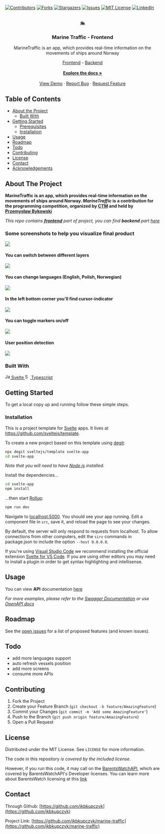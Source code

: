 <!-- PROJECT SHIELDS -->
[![Contributors][contributors-shield]][contributors-url]
[![Forks][forks-shield]][forks-url]
[![Stargazers][stars-shield]][stars-url]
[![Issues][issues-shield]][issues-url]
[![MIT License][license-shield]][license-url]
[![LinkedIn][linkedin-shield]][linkedin-url]



<!-- PROJECT LOGO -->
<br />
<div align="center">
  <a href="https://github.com/jkbkupczyk/marine-traffic">
    🛳
  </a>

  <h3 align="center">Marine Traffic - Frontend</h3>

  <p align="center">
    MarineTraffic is an app, which provides real-time information on the movements of ships around Norway
    <br />
    <div align="center" style="text-align: center">
        <a href="https://github.com/jkbkupczyk/marine-traffic">Frontend</a>
        -
        <a href="https://github.com/jkbkupczyk/marine-traffic-api">Backend</a>
    </div>
    <br />
    <a href="https://github.com/jkbkupczyk/marine-traffic"><strong>Explore the docs »</strong></a>
    <br />
    <br />
    <a href="">View Demo</a>
    ·
    <a href="https://github.com/jkbkupczyk/marine-traffic/issues">Report Bug</a>
    ·
    <a href="https://github.com/jkbkupczyk/marine-traffic/issues">Request Feature</a>
  </p>
</div>



## Table of Contents

* [About the Project](#about-the-project)
  * [Built With](#built-with)
* [Getting Started](#getting-started)
  * [Prerequisites](#prerequisites)
  * [Installation](#installation)
* [Usage](#usage)
* [Roadmap](#roadmap)
* [Todo](#todo)
* [Contributing](#contributing)
* [License](#license)
* [Contact](#contact)
* [Acknowledgements](#acknowledgements)


## About The Project

**MarineTraffic is an app, which provides real-time information on the movements of ships around Norway.
_MarineTraffic_ is a contribution for the programming competition, organized by [CTM](https://ctm.gdynia.pl/en/)
and held by [Przemysław Bykowski](https://bykowski.pl/)**

*This repo contains **[frontend](https://github.com/jkbkupczyk/marine-traffic)** part of project, you can find **backend** part [here](https://github.com/jkbkupczyk/marine-traffic-api)*

### Some screenshots to help you visualize final product

<a align="center" href="https://marine-traffic.netlify.app/">
    <img align="center" src="https://github.com/jkbkupczyk/marine-traffic/blob/master/gifs/app-presentation.gif"></img>
</a>

#### You can switch between different layers

<a align="center" href="https://marine-traffic.netlify.app/">
    <img align="center" src="https://github.com/jkbkupczyk/marine-traffic/blob/master/gifs/layers-sm.gif"></img>
</a>

#### You can change languages (English, Polish, Norwegian)

<a align="center" href="https://marine-traffic.netlify.app/">
    <img align="center" src="https://github.com/jkbkupczyk/marine-traffic/blob/master/gifs/lang.gif"></img>
</a>

#### In the left bottom corner you'll find cursor-indicator

<a align="center" href="https://marine-traffic.netlify.app/">
    <img align="center" src="https://github.com/jkbkupczyk/marine-traffic/blob/master/gifs/cursor-indicator.gif"></img>
</a>

#### You can toggle markers on/off

<a align="center" href="https://marine-traffic.netlify.app/">
    <img align="center" src="https://github.com/jkbkupczyk/marine-traffic/blob/master/gifs/toggle-markers.gif"></img>
</a>

#### User position detection

<a align="center" href="https://marine-traffic.netlify.app/">
    <img align="center" src="https://github.com/jkbkupczyk/marine-traffic/blob/master/gifs/position.PNG"></img>
</a>

### Built With

<a href="https://svelte.dev/">
    <img src="https://simpleicons.org/icons/svelte.svg" alt="Java logo" width="16" height="16">
    Svelte
</a>

<a href="https://www.typescriptlang.org/">
    <img src="https://simpleicons.org/icons/typescript.svg" alt="Svelte Logo" width="16" height="16">
    Typescript
</a>

<br />

<!-- GETTING STARTED -->
## Getting Started

To get a local copy up and running follow these simple steps.

### Installation

This is a project template for [Svelte](https://svelte.dev) apps. It lives at https://github.com/sveltejs/template.

To create a new project based on this template using [degit](https://github.com/Rich-Harris/degit):

```bash
npx degit sveltejs/template svelte-app
cd svelte-app
```

*Note that you will need to have [Node.js](https://nodejs.org) installed.*

Install the dependencies...

```bash
cd svelte-app
npm install
```

...then start [Rollup](https://rollupjs.org):

```bash
npm run dev
```

Navigate to [localhost:5000](http://localhost:5000). You should see your app running. Edit a component file in `src`, save it, and reload the page to see your changes.

By default, the server will only respond to requests from localhost. To allow connections from other computers, edit the `sirv` commands in package.json to include the option `--host 0.0.0.0`.

If you're using [Visual Studio Code](https://code.visualstudio.com/) we recommend installing the official extension [Svelte for VS Code](https://marketplace.visualstudio.com/items?itemName=svelte.svelte-vscode). If you are using other editors you may need to install a plugin in order to get syntax highlighting and intellisense.


<!-- USAGE EXAMPLES -->
## Usage

You can view **API** documentation [here](https://github.com/jkbkupczyk/marine-traffic/blob/master/DOC.md)

_For more examples, please refer to the [Swagger Documentation](https://marine-traffic.herokuapp.com/swagger) 
or use [OpenAPI docs](https://marine-traffic.herokuapp.com/api-docs)_


<!-- ROADMAP -->
## Roadmap


See the [open issues](https://github.com/jkbkupczyk/marine-traffic/issues) for a list of proposed features (and known issues).


<!-- TODO -->
## Todo

* add more languages support
* auto refresh vessels position
* add more screens
* consume more APIs

<!-- CONTRIBUTING -->
## Contributing


1. Fork the Project
2. Create your Feature Branch (`git checkout -b feature/AmazingFeature`)
3. Commit your Changes (`git commit -m 'Add some AmazingFeature'`)
4. Push to the Branch (`git push origin feature/AmazingFeature`)
5. Open a Pull Request


<!-- LICENSE -->
## License

Distributed under the MIT License. See `LICENSE` for more information.

The code in this repository _is covered by the included license_.

However, if you run this code, it may call on the [BarentsWatchAPI](https://www.barentswatch.no/bwapi/), which are covered by BarentsWatchAPI's Developer licenses. You can learn more about BarentsWatch licensing at this [link](https://www.barentswatch.no/en/about/open-data-via-barentswatch/)


<!-- CONTACT -->
## Contact
Through Github: [https://github.com/jkbkupczyk](https://github.com/jkbkupczyk)

Project Link: [https://github.com/jkbkupczyk/marine-traffic](https://github.com/jkbkupczyk/marine-traffic)


[contributors-shield]: https://img.shields.io/github/contributors/jkbkupczyk/marine-traffic.svg?style=flat-square
[contributors-url]: https://github.com/jkbkupczyk/repo/graphs/contributors
[forks-shield]: https://img.shields.io/github/forks/jkbkupczyk/marine-traffic.svg?style=flat-square
[forks-url]: https://github.com/jkbkupczyk/repo/network/members
[stars-shield]: https://img.shields.io/github/stars/jkbkupczyk/marine-traffic.svg?style=flat-square
[stars-url]: https://github.com/jkbkupczyk/repo/stargazers
[issues-shield]: https://img.shields.io/github/issues/jkbkupczyk/marine-traffic.svg?style=flat-square
[issues-url]: https://github.com/jkbkupczyk/repo/issues
[license-shield]: https://img.shields.io/github/license/jkbkupczyk/marine-traffic.svg?style=flat-square
[license-url]: https://github.com/jkbkupczyk/repo/blob/master/LICENSE.txt
[linkedin-shield]: https://img.shields.io/badge/-LinkedIn-black.svg?style=flat-square&logo=linkedin&colorB=555
[linkedin-url]: https://linkedin.com/in/jkbkupczyk
[product-screenshot]: images/screenshot.png
